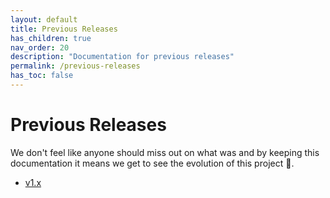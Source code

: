 ```yaml
---
layout: default
title: Previous Releases
has_children: true
nav_order: 20
description: "Documentation for previous releases"
permalink: /previous-releases
has_toc: false
---
```


# Previous Releases
We don't feel like anyone should miss out on what was and by keeping this documentation it means we get to see the evolution of this project 🙂.

- [v1.x](v1)
